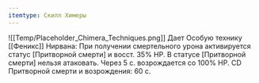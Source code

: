 ```yaml
---
itemtype: Скилл Химеры
---
```

![[Temp/Placeholder_Chimera_Techniques.png]]
Дает Особую технику [[Феникс]] Нирвана: При получении смертельного урона активируется статус [Притворной смерти] и восст. 35% HP. В статусе [Притворной смерти] нельзя атаковать. Через 5 с. возрождается со 100% HP. CD Притворной смерти и возрождения: 60 с.
